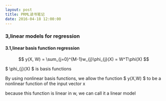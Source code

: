 ```yaml
---
layout: post
title: PRML读书笔记
date: 2016-04-18 12:00:00
---
```

### 3,linear models for regression

#### 3.1,linear basis function regression

$$ y(X, W) = \sum_{j=0}^{M-1}w_{j}\phi_{j}(X) = W^T\phi(X) $$

$ \phi_{j}(X) $ is basis functions

By using nonlinear basis functions, we allow the function $ y(X,W) $ to be a nonlinear function of the input vector x

because this function is linear in w, we can call it a linear model
